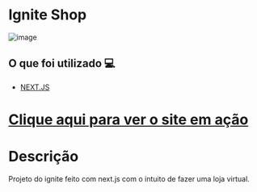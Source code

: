 <h1> Ignite Shop </h1>

![image](https://user-images.githubusercontent.com/96798145/218835048-82d3a430-287d-469a-8eae-8433caa985c6.png)


<h2> O que foi utilizado 💻 </h2>

- [NEXT.JS]()

<h1> <a href="https://ignite-shop.netlify.app/"> Clique aqui para ver o site em ação </a></h1>

<h1> Descrição </h1>
<p> Projeto do ignite feito com next.js com o intuito de fazer uma loja virtual.</p>
 
